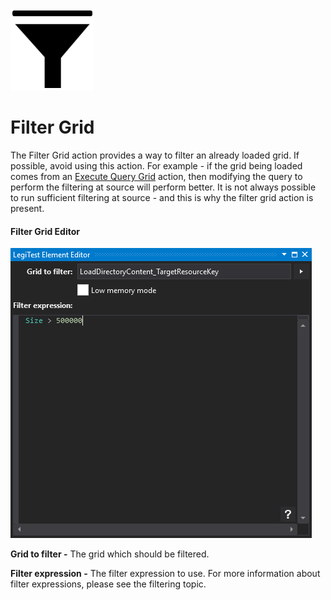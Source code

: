 ﻿![](images/FilterGridIcon.png)

# Filter Grid



The Filter Grid action provides a way to filter an already loaded grid. If possible, avoid using this action. For example - if the grid being loaded comes from an [Execute Query Grid](ExecuteQueryGrid.md) action, then modifying the query to perform the filtering at source will perform better. It is not always possible to run sufficient filtering at source - and this is why the filter grid action is present.



#### Filter Grid Editor

![](images/FilterGridAction.png)





**Grid to filter -** The grid which should be filtered.



**Filter expression -** The filter expression to use. For more information about filter expressions, please see the filtering topic.